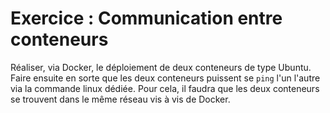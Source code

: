 # Exercice : Communication entre conteneurs

Réaliser, via Docker, le déploiement de deux conteneurs de type Ubuntu. Faire ensuite en sorte que les deux conteneurs puissent se `ping` l'un l'autre via la commande linux dédiée. Pour cela, il faudra que les deux conteneurs se trouvent dans le même réseau vis à vis de Docker.
